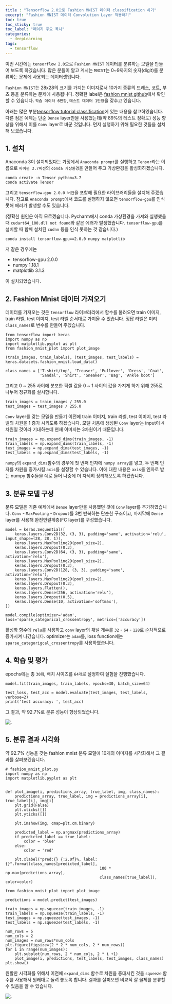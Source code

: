 ```yaml
---
title : "Tensorflow 2.0으로 Fashion MNIST 데이터 classification 하기"
excerpt: "Fashion MNIST 데이터 Convolution Layer 적용하기"
toc: true
toc_sticky: true
toc_label: "페이지 주요 목차"
categories:
  - deepLearning
tags:
  - tensorflow
---
```


이번 시간에는 `tensorflow 2.0`으로 `Fashion MNIST` 데이터를 분류하는 모델을 만들어 보도록 하겠습니다. 많은 분들이 알고 계시는 `MNIST`는 0~9까지의 숫자(digit)를 분류하는 문제에 사용되는 데이터셋입니다. 

`Fashion MNIST`는 28x28의 크기를 가지는 이미지로서 10가지 종류의 드레스, 코트, 부츠 등을 분류하는 문제에 사용됩니다. 정확한 label은 [fashion mnist github](https://github.com/zalandoresearch/fashion-mnist)에서 확인할 수 있습니다. `학습 데이터 6만장`, `테스트 데이터 1만장`을 갖추고 있습니다.

아래는 많은 부분[tensorflow tutorial classification](https://www.tensorflow.org/tutorials/keras/classification)에 있는 내용을 참고하였습니다. 다른 점은 예제는 단순 `Dense` layer만을 사용했는데(약 89%의 테스트 정확도) 성능 향상을 위해서 이를 `Conv` layer로 바꾼 것입니다. 먼저 실행하기 위해 필요한 것들을 설치해 보겠습니다.



## 1. 설치

Anaconda 3이 설치되었다는 가정에서 `Anaconda prompt`를 실행하고 `Tensor`라는 이름으로 `파이썬 3.7버전`의  `conda 가상환경`을 만들어 주고 가상환경을 활성화하겠습니다.

```
conda create -n Tensor python=3.7
conda activate Tensor
```

그리고 `tensorflow-gpu 2.0.0 버전`을 포함해 필요한 라이브러리들을 설치해 주겠습니다. 참고로 `Anaconda prompt`에서 코드를 실행하지 않으면 `tensorflow-gpu`를 인식 못해 에러가 발생할 수도 있습니다. 

(정확한 원인은 아직 모르겠습니다. Pycharm에서 conda 가상환경을 가져와 실행했을 때 `cudart64_100.dll not found`와 같은 에러가 발생했습니다. `tensorflow-gpu`를 설치할 때 함께 설치된 `cudnn` 등을 인식 못하는 것 같습니다.)

```
conda install tensorflow-gpu==2.0.0 numpy matplotlib
```

저 같은 경우에는

- tensorflow-gpu 2.0.0
- numpy 1.18.1
- matplotlib 3.1.3

이 설치되었습니다.



## 2. Fashion Mnist 데이터 가져오기

데이터를 가져오는 것은 `tensorflow` 라이브러리에서 함수를 불러오면 train 이미지, train 라벨, test 이미지, test 라벨 순서대로 가져올 수 있습니다. 정답 라벨은 미리 `class_names`로 변수를 만들어 주겠습니다.

```
from tensorflow import keras
import numpy as np
import matplotlib.pyplot as plt
from fashion_mnist_plot import plot_image

(train_images, train_labels), (test_images, test_labels) = keras.datasets.fashion_mnist.load_data()

class_names = ['T-shirt/top', 'Trouser', 'Pullover', 'Dress', 'Coat',
               'Sandal', 'Shirt', 'Sneaker', 'Bag', 'Ankle boot']
```

그리고 0 ~ 255 사이에 분포한 픽셀 값을 0 ~ 1 사이의 값을 가지게 하기 위해 255로 나누어 정규화를 실시합니다.

```
train_images = train_images / 255.0
test_images = test_images / 255.0
```

`Conv` layer를 갖는 모델을 만들기 이전에 train 이미지, train 라벨, test 이미지, test 라벨의 차원을 1 증가 시키도록 하겠습니다. 모델 처음에 생성된 `Conv` layer는 input이 4차원일 것이라 기대하는데 현재 이미지는 3차원이기 때문입니다.

```
train_images = np.expand_dims(train_images, -1)
train_labels = np.expand_dims(train_labels, -1)
test_images = np.expand_dims(test_images, -1)
test_labels = np.expand_dims(test_labels, -1)
```

`numpy`의 `expand_dims`함수의 경우에 첫 번째 인자에 `numpy array`를 넣고, 두 번째 인자를 차원을 증가시킬 `axis`를 설정할 수 있습니다. 이에 대한 내용은 `axis`를 인자로 받는 numpy 함수들을 예로 들어 나중에 더 자세히 정리해보도록 하겠습니다.



## 3. 분류 모델 구성

분류 모델은 기존 예제에서 `Dense` layer만을 사용했던 것에 `Conv` layer를 추가하였습니다. `Conv` - `MaxPooling` - `Dropout`를 3번 반복하는 단순한 구조이고, 마지막에 `Dense` layer를 사용해 완전연결계층(FC layer)를 구성했습니다.

```
model = keras.Sequential([
    keras.layers.Conv2D(32, (3, 3), padding='same', activation='relu', input_shape=(28, 28, 1)),
    keras.layers.MaxPooling2D(pool_size=2),
    keras.layers.Dropout(0.3),
    keras.layers.Conv2D(64, (3, 3), padding='same', activation='relu'),
    keras.layers.MaxPooling2D(pool_size=2),
    keras.layers.Dropout(0.3),
    keras.layers.Conv2D(128, (3, 3), padding='same', activation='relu'),
    keras.layers.MaxPooling2D(pool_size=2),
    keras.layers.Dropout(0.3),
    keras.layers.Flatten(),
    keras.layers.Dense(256, activation='relu'),
    keras.layers.Dropout(0.5),
    keras.layers.Dense(10, activation='softmax'),
])

model.compile(optimizer='adam', loss='sparse_categorical_crossentropy', metrics=['accuracy'])
```

활성화 함수에 `relu`를 사용하고 `conv` layer의 채널 개수를 `32` - `64` - `128`로 순차적으로 증가시켜 나갔습니다. optimizer는 `adam`를, loss function에는`sparse_categorigcal_crossentropy`를 사용하였습니다.



## 4. 학습 및 평가

epochs에는 총 `30회`, 배치 사이즈를 `64개`로 설정하여 실험을 진행했습니다.

```
model.fit(train_images, train_labels, epochs=30, batch_size=64)

test_loss, test_acc = model.evaluate(test_images, test_labels, verbose=2)
print('test accuracy: ', test_acc)
```

그 결과, 약 92.7%로 분류 성능이 향상되었습니다.

![.](../_img/200326/1.PNG)



## 5. 분류 결과 시각화

약 92.7% 성능을 갖는 fashion mnist 분류 모델에 10개의 이미지를 시각화해서 그 결과를 살펴보겠습니다.

```
# fashion_mnist_plot.py
import numpy as np
import matplotlib.pyplot as plt


def plot_image(i, predictions_array, true_label, img, class_names):
    predictions_array, true_label, img = predictions_array[i], true_label[i], img[i]
    plt.grid(False)
    plt.xticks([])
    plt.yticks([])

    plt.imshow(img, cmap=plt.cm.binary)

    predicted_label = np.argmax(predictions_array)
    if predicted_label == true_label:
        color = 'blue'
    else:
        color = 'red'

    plt.xlabel("pred:{} {:2.0f}%, label:{}".format(class_names[predicted_label],
                                         100 * np.max(predictions_array),
                                         class_names[true_label]), color=color)
```

```
from fashion_mnist_plot import plot_image

predictions = model.predict(test_images)

train_images = np.squeeze(train_images, -1)
train_labels = np.squeeze(train_labels, -1)
test_images = np.squeeze(test_images, -1)
test_labels = np.squeeze(test_labels, -1)

num_rows = 5
num_cols = 2
num_images = num_rows*num_cols
plt.figure(figsize=(2 * 2 * num_cols, 2 * num_rows))
for i in range(num_images):
    plt.subplot(num_rows, 2 * num_cols, 2 * i +1)
    plot_image(i, predictions, test_labels, test_images, class_names)
plt.show()
```

원활한 시각화를 위해서 이전에 `expand_dims` 함수로 차원을 증대시킨 것을 `squeeze` 함수를 사용해서 원래대로 돌려 놓도록 합니다.  결과를 살펴보면 비교적 잘 물체를 분류할 수 있음을 알 수 있습니다.

![.](../_img/200326/2.PNG)